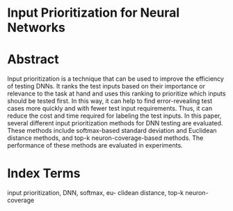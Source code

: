 # Input Prioritization for Neural Networks


# Abstract
Input prioritization is a technique that can be
used to improve the efficiency of testing DNNs. It ranks
the test inputs based on their importance or relevance to
the task at hand and uses this ranking to prioritize which
inputs should be tested first. In this way, it can help to find
error-revealing test cases more quickly and with fewer test
input requirements. Thus, it can reduce the cost and time
required for labeling the test inputs. In this paper, several
different input prioritization methods for DNN testing are
evaluated. These methods include softmax-based standard
deviation and Euclidean distance methods, and top-k
neuron-coverage-based methods. The performance of these
methods are evaluated in experiments.

# Index Terms
input prioritization, DNN, softmax, eu-
clidean distance, top-k neuron-coverage
